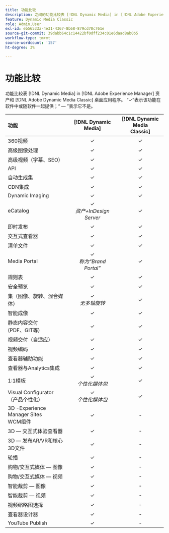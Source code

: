```yaml
---
title: 功能比较
description: 之间的功能比较表 [!DNL Dynamic Media] in [!DNL Adobe Experience Manager] 资产和 [!DNL Adobe Dynamic Media Classic] 桌面应用程序。
feature: Dynamic Media Classic
role: Admin,User
exl-id: eb56533a-4e31-4367-8b68-879cd70c761e
source-git-commit: 39dabb64c1c14422bf0dff234c01e6daad8ab0b5
workflow-type: tm+mt
source-wordcount: '157'
ht-degree: 3%

---
```


# 功能比较

功能比较表 [!DNL Dynamic Media] in [!DNL Adobe Experience Manager] 资产和 [!DNL Adobe Dynamic Media Classic] 桌面应用程序。 “✓”表示该功能在软件中或随软件一起提供；“ — ”表示它不是。

| 功能 | [!DNL Dynamic Media] | [!DNL Dynamic Media<br>Classic] |
| :--- | :---: | :---: |
| 360视频 | ✓ | ✓ |
| 高级图像处理 | ✓ | ✓ |
| 高级视频（字幕、SEO） | ✓ | ✓ |
| API | ✓ | ✓ |
| 自动生成集 | ✓ | ✓ |
| CDN集成 | ✓ | ✓ |
| Dynamic Imaging | ✓ | ✓ |
| eCatalog | ✓<br>*资产+InDesign Server* | ✓ |
| 即时发布 | ✓ | ✓ |
| 交互式查看器 | ✓ | ✓ |
| 清单文件 | ✓ | ✓ |
| Media Portal | ✓<br>*称为“Brand Portal”* | ✓ |
| 规则表 | ✓ | ✓ |
| 安全预览 | ✓ | ✓ |
| 集（图像、旋转、混合媒体） | ✓<br>*无多轴旋转* | ✓ |
| 智能成像 | ✓ | ✓ |
| 静态内容交付<br>(PDF、GIT等) | ✓ | ✓ |
| 视频交付（自适应） | ✓ | ✓ |
| 视频编码 | ✓ | ✓ |
| 查看器辅助功能 | ✓ | ✓ |
| 查看器与Analytics集成 | ✓ | ✓ |
| 1:1模板 | ✓<br>*个性化媒体包* | ✓ |
| Visual Configurator<br>（产品个性化） | ✓<br>*个性化媒体包* | ✓ |
| 3D -Experience Manager Sites<br>WCM组件 | ✓ | - |
| 3D — 交互式体验查看器 | ✓ | - |
| 3D — 发布AR/VR和核心3D文件 | ✓ | - |
| 轮播 | ✓ | - |
| 购物/交互式媒体 — 图像 | ✓ | - |
| 购物/交互式媒体 — 视频 | ✓ | - |
| 智能裁剪 — 图像 | ✓ | - |
| 智能裁剪 — 视频 | ✓ | - |
| 视频缩略图选择 | ✓ | - |
| 查看器设计器 | ✓ | - |
| YouTube Publish | ✓ | - |
